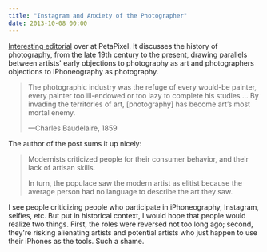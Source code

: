 ```yaml
---
title: "Instagram and Anxiety of the Photographer"
date: 2013-10-08 00:00
---
```


[Interesting editorial](http://petapixel.com/2013/10/07/instagram-anxiety-photographer-part/) over at PetaPixel. It discusses the history of photography, from the late 19th century to the present, drawing parallels between artists' early objections to photography as art and photographers objections to iPhoneography as photography.

> The photographic industry was the refuge of every would-be painter, every painter too ill-endowed or too lazy to complete his studies … By invading the territories of art, [photography] has become art’s most mortal enemy.
> 
> —Charles Baudelaire, 1859

The author of the post sums it up nicely:

> Modernists criticized people for their consumer behavior, and their lack of artisan skills.
> 
> In turn, the populace saw the modern artist as elitist because the average person had no language to describe the art they saw.

I see people criticizing people who participate in iPhoneography, Instagram, selfies, etc. But put in historical context, I would hope that people would realize two things. First, the roles were reversed not too long ago; second, they're risking alienating artists and potential artists who just happen to use their iPhones as the tools. Such a shame.

<!-- more -->
